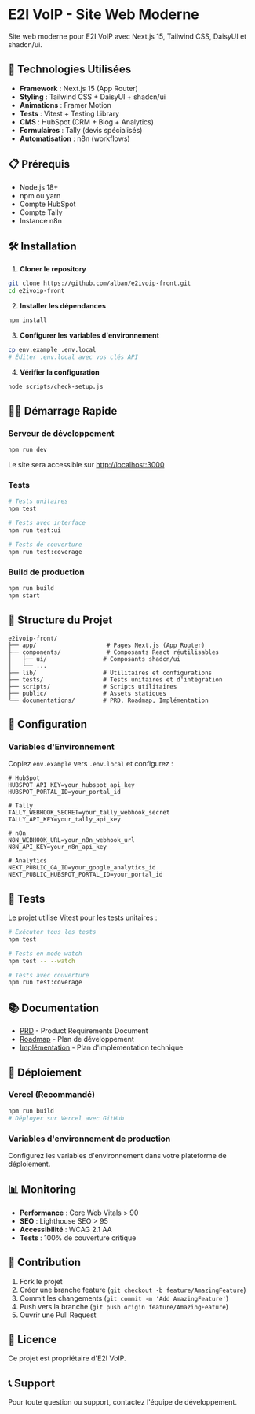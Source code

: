 # E2I VoIP - Site Web Moderne

Site web moderne pour E2I VoIP avec Next.js 15, Tailwind CSS, DaisyUI et shadcn/ui.

## 🚀 Technologies Utilisées

- **Framework** : Next.js 15 (App Router)
- **Styling** : Tailwind CSS + DaisyUI + shadcn/ui
- **Animations** : Framer Motion
- **Tests** : Vitest + Testing Library
- **CMS** : HubSpot (CRM + Blog + Analytics)
- **Formulaires** : Tally (devis spécialisés)
- **Automatisation** : n8n (workflows)

## 📋 Prérequis

- Node.js 18+ 
- npm ou yarn
- Compte HubSpot
- Compte Tally
- Instance n8n

## 🛠️ Installation

1. **Cloner le repository**
```bash
git clone https://github.com/alban/e2ivoip-front.git
cd e2ivoip-front
```

2. **Installer les dépendances**
```bash
npm install
```

3. **Configurer les variables d'environnement**
```bash
cp env.example .env.local
# Éditer .env.local avec vos clés API
```

4. **Vérifier la configuration**
```bash
node scripts/check-setup.js
```

## 🏃‍♂️ Démarrage Rapide

### Serveur de développement
```bash
npm run dev
```
Le site sera accessible sur [http://localhost:3000](http://localhost:3000)

### Tests
```bash
# Tests unitaires
npm test

# Tests avec interface
npm run test:ui

# Tests de couverture
npm run test:coverage
```

### Build de production
```bash
npm run build
npm start
```

## 📁 Structure du Projet

```
e2ivoip-front/
├── app/                    # Pages Next.js (App Router)
├── components/             # Composants React réutilisables
│   ├── ui/                # Composants shadcn/ui
│   └── ...
├── lib/                   # Utilitaires et configurations
├── tests/                 # Tests unitaires et d'intégration
├── scripts/               # Scripts utilitaires
├── public/                # Assets statiques
└── documentations/        # PRD, Roadmap, Implémentation
```

## 🔧 Configuration

### Variables d'Environnement

Copiez `env.example` vers `.env.local` et configurez :

```env
# HubSpot
HUBSPOT_API_KEY=your_hubspot_api_key
HUBSPOT_PORTAL_ID=your_portal_id

# Tally
TALLY_WEBHOOK_SECRET=your_tally_webhook_secret
TALLY_API_KEY=your_tally_api_key

# n8n
N8N_WEBHOOK_URL=your_n8n_webhook_url
N8N_API_KEY=your_n8n_api_key

# Analytics
NEXT_PUBLIC_GA_ID=your_google_analytics_id
NEXT_PUBLIC_HUBSPOT_PORTAL_ID=your_portal_id
```

## 🧪 Tests

Le projet utilise Vitest pour les tests unitaires :

```bash
# Exécuter tous les tests
npm test

# Tests en mode watch
npm test -- --watch

# Tests avec couverture
npm run test:coverage
```

## 📚 Documentation

- [PRD](./documentations/PRD.md) - Product Requirements Document
- [Roadmap](./documentations/roadmap.md) - Plan de développement
- [Implémentation](./documentations/implementation.md) - Plan d'implémentation technique

## 🚀 Déploiement

### Vercel (Recommandé)
```bash
npm run build
# Déployer sur Vercel avec GitHub
```

### Variables d'environnement de production
Configurez les variables d'environnement dans votre plateforme de déploiement.

## 📊 Monitoring

- **Performance** : Core Web Vitals > 90
- **SEO** : Lighthouse SEO > 95
- **Accessibilité** : WCAG 2.1 AA
- **Tests** : 100% de couverture critique

## 🤝 Contribution

1. Fork le projet
2. Créer une branche feature (`git checkout -b feature/AmazingFeature`)
3. Commit les changements (`git commit -m 'Add AmazingFeature'`)
4. Push vers la branche (`git push origin feature/AmazingFeature`)
5. Ouvrir une Pull Request

## 📄 Licence

Ce projet est propriétaire d'E2I VoIP.

## 📞 Support

Pour toute question ou support, contactez l'équipe de développement.
